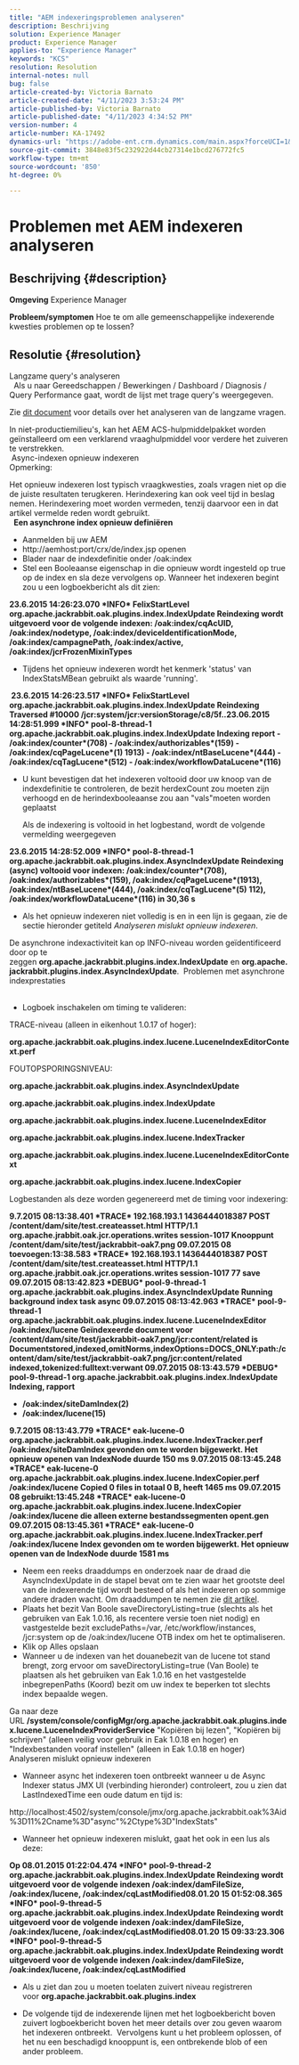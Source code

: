 ```yaml
---
title: "AEM indexeringsproblemen analyseren"
description: Beschrijving
solution: Experience Manager
product: Experience Manager
applies-to: "Experience Manager"
keywords: "KCS"
resolution: Resolution
internal-notes: null
bug: false
article-created-by: Victoria Barnato
article-created-date: "4/11/2023 3:53:24 PM"
article-published-by: Victoria Barnato
article-published-date: "4/11/2023 4:34:52 PM"
version-number: 4
article-number: KA-17492
dynamics-url: "https://adobe-ent.crm.dynamics.com/main.aspx?forceUCI=1&pagetype=entityrecord&etn=knowledgearticle&id=8ef51dfc-80d8-ed11-a7c7-6045bd006d92"
source-git-commit: 3848e83f5c232922d44cb27314e1bcd276772fc5
workflow-type: tm+mt
source-wordcount: '850'
ht-degree: 0%

---
```


# Problemen met AEM indexeren analyseren

## Beschrijving {#description}

<b>Omgeving</b>
Experience Manager


<b>Probleem/symptomen</b>
Hoe te om alle gemeenschappelijke indexerende kwesties problemen op te lossen?


## Resolutie {#resolution}

Langzame query&#39;s analyseren<br> 
Als u naar Gereedschappen / Bewerkingen / Dashboard / Diagnosis / Query Performance gaat, wordt de lijst met trage query&#39;s weergegeven.

Zie [dit document](https://docs.adobe.com/docs/en/aem/6-2/deploy/platform/queries-and-indexing.html#Troubleshooting%20indexing%20issues) voor details over het analyseren van de langzame vragen.

In niet-productiemilieu&#39;s, kan het AEM ACS-hulpmiddelpakket worden geïnstalleerd om een verklarend vraaghulpmiddel voor verdere het zuiveren te verstrekken.
<br> Async-indexen opnieuw indexeren<br>
Opmerking:

Het opnieuw indexeren lost typisch vraagkwesties, zoals vragen niet op die de juiste resultaten terugkeren. Herindexering kan ook veel tijd in beslag nemen. Herindexering moet worden vermeden, tenzij daarvoor een in dat artikel vermelde reden wordt gebruikt.
<br> 
<b>Een asynchrone index opnieuw definiëren</b>

- Aanmelden bij uw AEM
- http://aemhost:port/crx/de/index.jsp openen
- Blader naar de indexdefinitie onder /oak:index
- Stel een Booleaanse eigenschap in die opnieuw wordt ingesteld op true op de index en sla deze vervolgens op. Wanneer het indexeren begint zou u een logboekbericht als dit zien:


<b>23.6.2015 14:26:23.070 \*INFO\* FelixStartLevel org.apache.jackrabbit.oak.plugins.index.IndexUpdate Reindexing wordt uitgevoerd voor de volgende indexen: /oak:index/cqAcUID, /oak:index/nodetype, /oak:index/deviceIdentificationMode, /oak:index/campagnePath, /oak:index/active, /oak:index/jcrFrozenMixinTypes</b>

- Tijdens het opnieuw indexeren wordt het kenmerk &#39;status&#39; van IndexStatsMBean gebruikt als waarde &#39;running&#39;.

<b> 23.6.2015 14:26:23.517 \*INFO\* FelixStartLevel org.apache.jackrabbit.oak.plugins.index.IndexUpdate Reindexing Traversed #10000 /jcr:system/jcr:versionStorage/c8/5f..23.06.2015 14:28:51.999 \*INFO\* pool-8-thread-1 org.apache.jackrabbit.oak.plugins.index.IndexUpdate Indexing report - /oak:index/counter\*(708) - /oak:index/authorizables\*(159) - /oak:index/cqPageLucene\*(1) 1913) - /oak:index/ntBaseLucene\*(444) - /oak:index/cqTagLucene\*(512) - /oak:index/workflowDataLucene\*(116)</b>
- U kunt bevestigen dat het indexeren voltooid door uw knoop van de indexdefinitie te controleren, de bezit herdexCount zou moeten zijn verhoogd en de herindexbooleaanse zou aan &quot;vals&quot;moeten worden geplaatst

   Als de indexering is voltooid in het logbestand, wordt de volgende vermelding weergegeven

<b>23.6.2015 14:28:52.009 \*INFO\* pool-8-thread-1 org.apache.jackrabbit.oak.plugins.index.AsyncIndexUpdate Reindexing (async) voltooid voor indexen: /oak:index/counter\*(708), /oak:index/authorizables\*(159), /oak:index/cqPageLucene\*(1913), /oak:index/ntBaseLucene\*(444), /oak:index/cqTagLucene\*(5) 112), /oak:index/workflowDataLucene\*(116) in 30,36 s</b>
- Als het opnieuw indexeren niet volledig is en in een lijn is gegaan, zie de sectie hieronder getiteld *Analyseren mislukt opnieuw indexeren*.


De asynchrone indexactiviteit kan op INFO-niveau worden geïdentificeerd door op te zeggen <b>org.apache.jackrabbit.plugins.index.IndexUpdate</b> en <b>org.apache.jackrabbit.plugins.index.AsyncIndexUpdate</b>.
 Problemen met asynchrone indexprestaties<br> 
- Logboek inschakelen om timing te valideren:


TRACE-niveau (alleen in eikenhout 1.0.17 of hoger):

<b>org.apache.jackrabbit.oak.plugins.index.lucene.LuceneIndexEditorContext.perf</b>

FOUTOPSPORINGSNIVEAU:

<b>org.apache.jackrabbit.oak.plugins.index.AsyncIndexUpdate</b>

<b>org.apache.jackrabbit.oak.plugins.index.IndexUpdate</b>

<b>org.apache.jackrabbit.oak.plugins.index.lucene.LuceneIndexEditor</b>

<b>org.apache.jackrabbit.oak.plugins.index.lucene.IndexTracker</b>

<b>org.apache.jackrabbit.oak.plugins.index.lucene.LuceneIndexEditorContext</b>

<b>org.apache.jackrabbit.oak.plugins.index.lucene.IndexCopier</b>

Logbestanden als deze worden gegenereerd met de timing voor indexering:

<b>9.7.2015 08:13:38.401 \*TRACE\* 192.168.193.1 1436444018387 POST /content/dam/site/test.createasset.html HTTP/1.1 org.apache.jrabbit.oak.jcr.operations.writes session-1017 Knooppunt /content/dam/site/test/jackrabbit-oak7.png 09.07.2015 08 toevoegen:13:38.583 \*TRACE\* 192.168.193.1 1436444018387 POST /content/dam/site/test.createasset.html HTTP/1.1 org.apache.jrabbit.oak.jcr.operations.writes session-1017 77 save 09.07.2015 08:13:42.823 \*DEBUG\* pool-9-thread-1 org.apache.jackrabbit.oak.plugins.index.AsyncIndexUpdate Running background index task async 09.07.2015 08:13:42.963 \*TRACE\* pool-9-thread-1 org.apache.jackrabbit.oak.plugins.index.lucene.LuceneIndexEditor /oak:index/lucene Geïndexeerde document voor /content/dam/site/test/jackrabbit-oak7.png/jcr:content/related is Documentstored,indexed,omitNorms,indexOptions=DOCS_ONLY:path:/content/dam/site/test/jackrabbit-oak7.png/jcr:content/related indexed,tokenized:fulltext:verwant 09.07.2015 08:13:43.579 \*DEBUG\* pool-9-thread-1 org.apache.jackrabbit.oak.plugins.index.IndexUpdate Indexing, rapport
- /oak:index/siteDamIndex(2)
- /oak:index/lucene(15)</b>

<b>9.7.2015 08:13:43.779 \*TRACE\* eak-lucene-0 org.apache.jackrabbit.oak.plugins.index.lucene.IndexTracker.perf /oak:index/siteDamIndex gevonden om te worden bijgewerkt. Het opnieuw openen van IndexNode duurde 150 ms 9.07.2015 08:13:45.248 \*TRACE\* eak-lucene-0 org.apache.jackrabbit.oak.plugins.index.lucene.IndexCopier.perf /oak:index/lucene Copied 0 files in totaal 0 B, heeft 1465 ms 09.07.2015 08 gebruikt:13:45.248 \*TRACE\* eak-lucene-0 org.apache.jackrabbit.oak.plugins.index.lucene.IndexCopier /oak:index/lucene die alleen externe bestandssegmenten opent.gen 09.07.2015 08:13:45.361 \*TRACE\* eak-lucene-0 org.apache.jackrabbit.oak.plugins.index.lucene.IndexTracker.perf /oak:index/lucene Index gevonden om te worden bijgewerkt. Het opnieuw openen van de IndexNode duurde 1581 ms</b>

- Neem een reeks draaddumps en onderzoek naar de draad die AsyncIndexUpdate in de stapel bevat om te zien waar het grootste deel van de indexerende tijd wordt besteed of als het indexeren op sommige andere draden wacht. Om draaddumpen te nemen zie [dit artikel](https://experienceleague.adobe.com/docs/experience-cloud-kcs/kbarticles/KA-17452.html).
- Plaats het bezit Van Boole saveDirectoryListing=true (slechts als het gebruiken van Eak 1.0.16, als recentere versie toen niet nodig) en vastgestelde bezit excludePaths=/var, /etc/workflow/instances, /jcr:system op de /oak:index/lucene OTB index om het te optimaliseren.
- Klik op Alles opslaan
- Wanneer u de indexen van het douanebezit van de lucene tot stand brengt, zorg ervoor om saveDirectoryListing=true (Van Boole) te plaatsen als het gebruiken van Eak 1.0.16 en het vastgestelde inbegrepenPaths (Koord) bezit om uw index te beperken tot slechts index bepaalde wegen.


Ga naar deze URL <b>/system/console/configMgr/org.apache.jackrabbit.oak.plugins.index.lucene.LuceneIndexProviderService</b> &quot;Kopiëren bij lezen&quot;, &quot;Kopiëren bij schrijven&quot; (alleen veilig voor gebruik in Eak 1.0.18 en hoger) en &quot;Indexbestanden vooraf instellen&quot; (alleen in Eak 1.0.18 en hoger)
<br>Analyseren mislukt opnieuw indexeren<br>
- Wanneer async het indexeren toen ontbreekt wanneer u de Async Indexer status JMX UI (verbinding hieronder) controleert, zou u zien dat LastIndexedTime een oude datum en tijd is:


http://localhost:4502/system/console/jmx/org.apache.jackrabbit.oak%3Aid%3D11%2Cname%3D&quot;async&quot;%2Ctype%3D&quot;IndexStats&quot;

- Wanneer het opnieuw indexeren mislukt, gaat het ook in een lus als deze:


<b>Op 08.01.2015 01:22:04.474 \*INFO\* pool-9-thread-2 org.apache.jackrabbit.oak.plugins.index.IndexUpdate Reindexing wordt uitgevoerd voor de volgende indexen /oak:index/damFileSize, /oak:index/lucene, /oak:index/cqLastModified08.01.20 15 01:52:08.365 \*INFO\* pool-9-thread-5 org.apache.jackrabbit.oak.plugins.index.IndexUpdate Reindexing wordt uitgevoerd voor de volgende indexen /oak:index/damFileSize, /oak:index/lucene, /oak:index/cqLastModified08.01.20 15 09:33:23.306 \*INFO\* pool-9-thread-5 org.apache.jackrabbit.oak.plugins.index.IndexUpdate Reindexing wordt uitgevoerd voor de volgende indexen /oak:index/damFileSize, /oak:index/lucene, /oak:index/cqLastModified</b>

- Als u ziet dan zou u moeten toelaten zuivert niveau registreren voor <b>org.apache.jackrabbit.oak.plugins.index</b>


- De volgende tijd de indexerende lijnen met het logboekbericht boven zuivert logboekbericht boven het meer details over zou geven waarom het indexeren ontbreekt.  Vervolgens kunt u het probleem oplossen, of het nu een beschadigd knooppunt is, een ontbrekende blob of een ander probleem.

